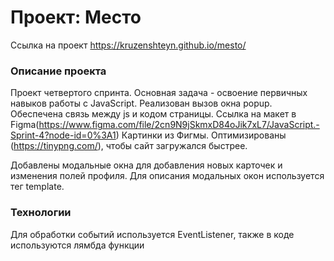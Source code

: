 # Проект: Место

Ссылка на проект https://kruzenshteyn.github.io/mesto/

### Описание проекта

Проект четвертого спринта. Основная задача - освоение первичных навыков работы с JavaScript.
Реализован вызов окна popup. Обеспечена связь между js и кодом страницы.
Ссылка на макет в Figma(https://www.figma.com/file/2cn9N9jSkmxD84oJik7xL7/JavaScript.-Sprint-4?node-id=0%3A1)
Картинки из Фигмы. Оптимизированы (https://tinypng.com/), чтобы сайт загружался быстрее.

Добавлены модальные окна для добавления новых карточек и изменения полей профиля.
Для описания модальных окон используется тег template.

### Технологии
Для обработки событий используется EventListener, также в коде используются лямбда функции
